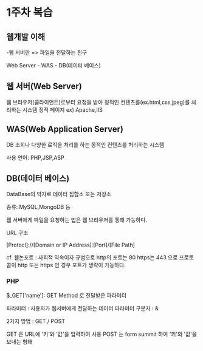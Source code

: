 
# 1주차 복습

## 웹개발 이해
-웹 서버란 => 파일을 전달하는 친구

Web Server - WAS - DB(데이터 베이스)

## 웹 서버(Web Server)
웹 브라우저(클라이언트)로부터 요청을 받아 정적인 컨텐츠를(ex.html,css,jpeg)를 처리하는 시스템
정적 페이지
ex) Apache,IIS

## WAS(Web Application Server)
DB 조회나 다양한 로직을 처리를 하는 동적인 컨텐츠를 처리하는 시스템

사용 언어: PHP,JSP,ASP

## DB(데이터 베이스)
DataBase의 약자로 데이터 집합소 또는 저장소

종류: MySQL,MongoDB 등

웹 서버에게 파일을 요청하는 법은 웹 브라우저를 통해 가능하다.

URL 구조

[Protocl]://[Domain or IP Address]:[Port]/[File Path]

cf. 웰논포트 : 사회적 약속이자 규범으로 http의 포트는 80 https는 443 으로 프로토콜이 http 또는 https 인 경우 포트가 생략이 가능하다.



### PHP
$_GET['name']: GET Method 로 전달받은 파라미터

파라미터 : 사용자가 웹서버에게 전달하는 데이터
파라미터 구분자 : &

2가지 방법 : GET / POST

GET 은 URL에 '키'와 '값'을 입력하여 사용
POST 는 form summit 하여 '키'와 '값'을 보내는 형태


